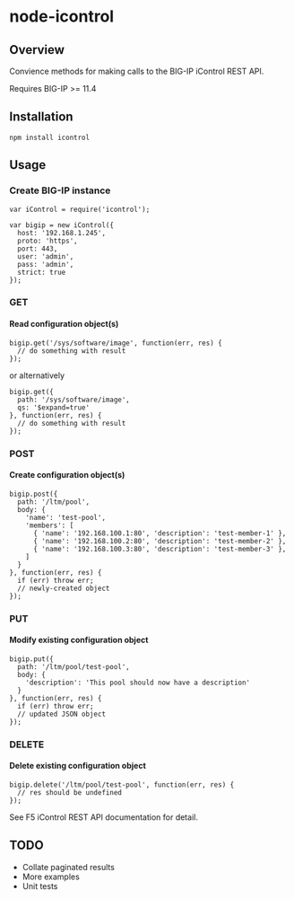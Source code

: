 # node-icontrol

## Overview

Convience methods for making calls to the BIG-IP iControl REST API.

Requires BIG-IP >= 11.4

## Installation

```
npm install icontrol
```

## Usage

### Create BIG-IP instance

```
var iControl = require('icontrol');

var bigip = new iControl({
  host: '192.168.1.245',
  proto: 'https',
  port: 443,
  user: 'admin',
  pass: 'admin',
  strict: true
});
```

### GET
#### Read configuration object(s)

```
bigip.get('/sys/software/image', function(err, res) {
  // do something with result
});
```

or alternatively

```
bigip.get({
  path: '/sys/software/image',
  qs: '$expand=true'
}, function(err, res) {
  // do something with result
});
```

### POST
#### Create configuration object(s)

```
bigip.post({
  path: '/ltm/pool',
  body: {
    'name': 'test-pool',
    'members': [
      { 'name': '192.168.100.1:80', 'description': 'test-member-1' },
      { 'name': '192.168.100.2:80', 'description': 'test-member-2' },
      { 'name': '192.168.100.3:80', 'description': 'test-member-3' },
    ]
  }
}, function(err, res) {
  if (err) throw err;
  // newly-created object
});
````

### PUT
#### Modify existing configuration object

```
bigip.put({
  path: '/ltm/pool/test-pool',
  body: {
    'description': 'This pool should now have a description'
  }
}, function(err, res) {
  if (err) throw err;
  // updated JSON object
});
```

### DELETE
#### Delete existing configuration object

```
bigip.delete('/ltm/pool/test-pool', function(err, res) {
  // res should be undefined
});
```

See F5 iControl REST API documentation for detail.

## TODO

* Collate paginated results
* More examples
* Unit tests
